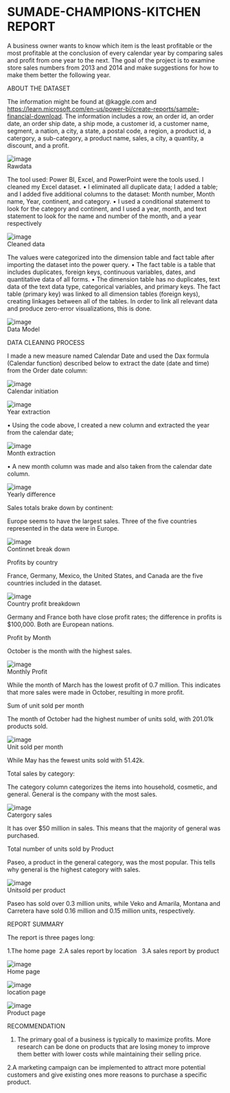 # SUMADE-CHAMPIONS-KITCHEN REPORT

A business owner wants to know which item is the least profitable or the most profitable at the conclusion of every calendar year by comparing sales and profit from one year to the next. The goal of the project is to examine store sales numbers from 2013 and 2014 and make suggestions for how to make them better the following year.

ABOUT THE DATASET

The information might be found at @kaggle.com and https://learn.microsoft.com/en-us/power-bi/create-reports/sample-financial-download. The information includes a row, an order id, an order date, an order ship date, a ship mode, a customer id, a customer name, segment, a nation, a city, a state, a postal code, a region, a product id, a catergory, a sub-category, a product name, sales, a city, a quantity, a discount, and a profit.

![image](https://user-images.githubusercontent.com/119289961/224686870-fec992a8-6dda-4457-ab64-49b21799ac8f.png)  
Rawdata

The tool used: Power BI, Excel, and PowerPoint were the tools used.
I cleaned my Excel dataset.
• I eliminated all duplicate data; I added a table; and I added five additional columns to the dataset: Month number, Month name, Year, continent, and category.
• I used a conditional statement to look for the category and continent, and I used a year, month, and text statement to look for the name and number of the month, and a year respectively

![image](https://user-images.githubusercontent.com/119289961/224688431-bf1ea42f-fbac-42a7-beb9-2c0b803b4c45.png)  
Cleaned data

The values were categorized into the dimension table and fact table after importing the dataset into the power query.
• The fact table is a table that includes duplicates, foreign keys, continuous variables, dates, and quantitative data of all forms.
• The dimension table has no duplicates, text data of the text data type, categorical variables, and primary keys.
The fact table (primary key) was linked to all dimension tables (foreign keys), creating linkages between all of the tables. In order to link all relevant data and produce zero-error visualizations, this is done.

![image](https://user-images.githubusercontent.com/119289961/224690306-8d4e01bb-2d58-43c3-9b44-a2cc0d27d6c9.png)  
Data Model

DATA CLEANING PROCESS 

I made a new measure named Calendar Date and used the Dax formula (Calendar function) described below to extract the date (date and time) from the Order date column:

![image](https://user-images.githubusercontent.com/119289961/224690911-387b5947-62b7-476d-9d22-30e6be15d439.png)  
Calendar initiation 

![image](https://user-images.githubusercontent.com/119289961/224691189-1dd91a4c-b0f1-406d-92a4-4cbfe8ef78fc.png)  
Year extraction

• Using the code above, I created a new column and extracted the year from the calendar date;

![image](https://user-images.githubusercontent.com/119289961/224691752-a860b580-32a6-4c3f-b10b-82d8742a5634.png)  
Month extraction

• A new month column was made and also taken from the calendar date column.

![image](https://user-images.githubusercontent.com/119289961/224692228-9eecab6d-3167-4d19-ab34-2123fef576e2.png)  
Yearly difference

Sales totals brake down by continent: 

Europe seems to have the largest sales. Three of the five countries represented in the data were in Europe.

![image](https://user-images.githubusercontent.com/119289961/224692845-ea40099a-ce82-4cd1-8692-b321478f7e84.png)  
Continnet break down

Profits by country

France, Germany, Mexico, the United States, and Canada are the five countries included in the dataset.

![image](https://user-images.githubusercontent.com/119289961/224693231-cff44b19-9255-4e97-a636-5bff700af93d.png)  
Country profit breakdown

Germany and France both have close profit rates; the difference in profits is $100,000. Both are European nations.

Profit by Month

October is the month with the highest sales.

![image](https://user-images.githubusercontent.com/119289961/224694191-481d483e-5014-4f5a-81ea-70ee571713a9.png)  
Monthly Profit

While the month of March has the lowest profit of 0.7 million. This indicates that more sales were made in October, resulting in more profit.

Sum of unit sold per month

The month of October had the highest number of units sold, with 201.01k products sold.

![image](https://user-images.githubusercontent.com/119289961/224694781-e6cbdca1-5a96-48b1-bcb8-8d562a7fcd46.png)  
Unit sold per month

While May has the fewest units sold with 51.42k.

Total sales by category:

The category column categorizes the items into household, cosmetic, and general. General is the company with the most sales.

![image](https://user-images.githubusercontent.com/119289961/224695212-d674eb77-6de6-4147-b92d-709bec3f4835.png)  
Catergory sales

It has over $50 million in sales. This means that the majority of general was purchased.

Total number of units sold by Product

Paseo, a product in the general category, was the most popular. This tells why general is the highest category with sales.

![image](https://user-images.githubusercontent.com/119289961/224695971-469ed225-5a41-452f-97c2-2dd201b56acb.png)  
Unitsold per product

Paseo has sold over 0.3 million units, while Veko and Amarila, Montana and Carretera have sold 0.16 million and 0.15 million units, respectively.

REPORT SUMMARY

The report is three pages long:

 1.The home page 
2.A sales report by location 
 3.A sales report by product
 
 ![image](https://user-images.githubusercontent.com/119289961/224696821-7abf02e5-0510-43e9-aed2-bf1d023b5992.png)  
 Home page
 
![image](https://user-images.githubusercontent.com/119289961/224697117-67e93ee2-dfb9-401c-8a63-4c9d36c543f7.png)  
 location page
 
 ![image](https://user-images.githubusercontent.com/119289961/224697045-07078f9c-30a1-4404-ac00-d01cab6a35ab.png)  
 Product page
 
 RECOMMENDATION

1. The primary goal of a business is typically to maximize profits. More research can be done on products that are losing money to improve them better with lower costs while maintaining their selling price.

2.A marketing campaign can be implemented to attract more potential customers and give existing ones more reasons to purchase a specific product.



